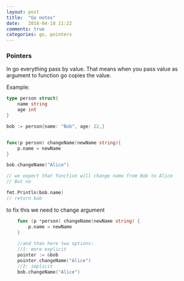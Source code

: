 ```yaml
---
layout: post
title:  "Go notes"
date:   2018-04-18 11:22
comments: true
categories: go, pointers
---
```


### Pointers

In go everything pass by value. That means when you pass value as argument to function
go copies the value.

Example:

```go
type person struct{
    name string
    age int
}

bob := person{name: "Bob", age: 22,}


func(p person) changeName(newName string){
    p.name = newName
}

bob.changeName("Alice")

// we expect that function will change name from Bob to Alice
// But no

fmt.Println(bob.name) 
// return bob
```

to fix this we need to change argument

```go
    func (p *person) changeName(newName string) {
        p.name = newName
    }
    
    //and than here two options:
    //1: more explicit
    pointer := &bob
    pointer.changeName("Alice")
    //2: implicit
    bob.changeName("Alice")
```
